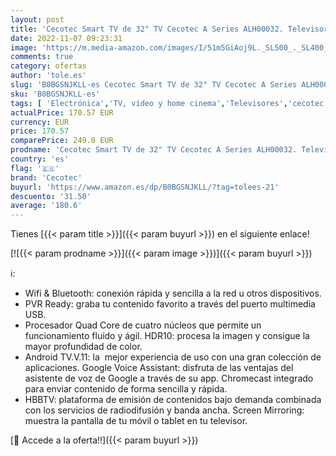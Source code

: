 ```yaml
---
layout: post
title: 'Cecotec Smart TV de 32" TV Cecotec A Series ALH00032. Televisores LED  Resolución HD  Sistema Operativo Android TV  Asistente de Voz  HDR10  HBBTV  PVR Ready  WiFi y Bluetooth'
date: 2022-11-07 09:23:31
image: 'https://m.media-amazon.com/images/I/51m5GiAoj9L._SL500_._SL400_.jpg'
comments: true
category: ofertas
author: 'tole.es'
slug: 'B0BGSNJKLL-es Cecotec Smart TV de 32" TV Cecotec A Series ALH00032....'
sku: 'B0BGSNJKLL-es'
tags: [ 'Electrónica','TV, vídeo y home cinema','Televisores','cecotec','smart','tv','🇪🇸', ]
actualPrice: 170.57 EUR
currency: EUR
price: 170.57
comparePrice: 249.0 EUR
prodname: 'Cecotec Smart TV de 32" TV Cecotec A Series ALH00032. Televisores LED  Resolución HD  Sistema Operativo Android TV  Asistente de Voz  HDR10  HBBTV  PVR Ready  WiFi y Bluetooth'
country: 'es'
flag: '🇪🇸'
brand: 'Cecotec'
buyurl: 'https://www.amazon.es/dp/B0BGSNJKLL/?tag=tolees-21'
descuento: '31.50'
average: '180.6'
---
```


Tienes [{{< param title >}}]({{< param buyurl >}}) en el siguiente enlace!

[![{{< param prodname >}}]({{< param image >}})]({{< param buyurl >}})

ℹ️:

- Wifi & Bluetooth: conexión rápida y sencilla a la red u otros dispositivos.
- PVR Ready: graba tu contenido favorito a través del puerto multimedia USB.
- Procesador Quad Core de cuatro núcleos que permite un funcionamiento fluido y ágil. HDR10: procesa la imagen y consigue la mayor profundidad de color.
- Android TV.V.11: la  mejor experiencia de uso con una gran colección de aplicaciones. Google Voice Assistant: disfruta de las ventajas del asistente de voz de Google a través de su app. Chromecast integrado para enviar contenido de forma sencilla y rápida.
- HBBTV: plataforma de emisión de contenidos bajo demanda combinada con los servicios de radiodifusión y banda ancha. Screen Mirroring: muestra la pantalla de tu móvil o tablet en tu televisor.

[🛒 Accede a la oferta!!]({{< param buyurl >}})

